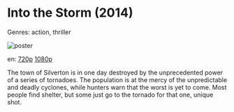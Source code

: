 # Into the Storm (2014)

Genres: action, thriller

![poster](http://image.tmdb.org/t/p/w500/dtuyhlOtqj8zPPFgTgWJ0bF3s2h.jpg)

en:
  [720p](magnet:?xt=urn:btih:6F5C56B756A005AD37D2F3DC5C22B96442D1E0D0&tr=udp://glotorrents.pw:6969/announce&tr=udp://tracker.opentrackr.org:1337/announce&tr=udp://torrent.gresille.org:80/announce&tr=udp://tracker.openbittorrent.com:80&tr=udp://tracker.coppersurfer.tk:6969&tr=udp://tracker.leechers-paradise.org:6969&tr=udp://p4p.arenabg.ch:1337&tr=udp://tracker.internetwarriors.net:1337)
  [1080p](magnet:?xt=urn:btih:680a1be8d653e60dd6b4d1beea3702ac87a3756c&dn=Into+the+Storm+(2014)+%5B1080p%5D&tr=udp%3A%2F%2Ftracker.yify-torrents.com%2Fannounce&tr=udp%3A%2F%2Fopen.demonii.com%3A1337%2Fannounce&tr=udp%3A%2F%2Fexodus.desync.com%3A6969&tr=udp%3A%2F%2Ftracker.istole.it%3A80&tr=udp%3A%2F%2Ftracker.publicbt.com%3A80&tr=udp%3A%2F%2Ftracker.publichd.eu%3A80%2Fannounce&tr=udp%3A%2F%2Ftracker.openbittorrent.com%3A80%2Fannounce&tr=udp%3A%2F%2Fcoppersurfer.tk%3A6969%2Fannounce)
  


The town of Silverton is in one day destroyed by the unprecedented power of a series of tornadoes. The population is at the mercy of the unpredictable and deadly cyclones, while hunters warn that the worst is yet to come. Most people find shelter, but some just go to the tornado for that one, unique shot.